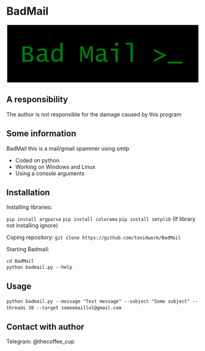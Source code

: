# BadMail
<p align="center">
  <img src="BadMail.png">
</p>

## A responsibility
The author is not responsible for the damage caused by this program

## Some information
BadMail this is a mail/gmail spammer using smtp
* Coded on python
* Working on Windows and Linux
* Using a console arguments

## Installation
Installing libraries:

```pip install argparse```
```pip install colorama```
```pip install smtplib``` (If library not installing ignore)

Coping repository:
```git clone https://github.com/toxidworm/BadMail```

Starting Badmail:
```
cd BadMail
python badmail.py --help
```

## Usage
```python badmail.py --message "Test message" --subject "Some subject" --threads 30 --target someemaillol@gmail.com```

## Contact with author

Telegram:
@thecoffee_cup
